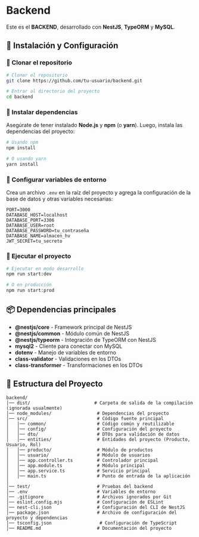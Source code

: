 # Backend

Este es el **BACKEND**, desarrollado con **NestJS**, **TypeORM** y **MySQL**.

## 🚀 Instalación y Configuración

### 📌 Clonar el repositorio

```sh
# Clonar el repositorio
git clone https://github.com/tu-usuario/backend.git

# Entrar al directorio del proyecto
cd backend
```

### 📌 Instalar dependencias

Asegúrate de tener instalado **Node.js** y **npm** (o **yarn**). Luego, instala las dependencias del proyecto:

```sh
# Usando npm
npm install

# O usando yarn
yarn install
```

### 📌 Configurar variables de entorno

Crea un archivo `.env` en la raíz del proyecto y agrega la configuración de la base de datos y otras variables necesarias:

```env
PORT=3000
DATABASE_HOST=localhost
DATABASE_PORT=3306
DATABASE_USER=root
DATABASE_PASSWORD=tu_contraseña
DATABASE_NAME=almacen_hv
JWT_SECRET=tu_secreto
```

### 📌 Ejecutar el proyecto

```sh
# Ejecutar en modo desarrollo
npm run start:dev

# O en producción
npm run start:prod
```

## 📦 Dependencias principales

- **@nestjs/core** - Framework principal de NestJS
- **@nestjs/common** - Módulo común de NestJS
- **@nestjs/typeorm** - Integración de TypeORM con NestJS
- **mysql2** - Cliente para conectar con MySQL
- **dotenv** - Manejo de variables de entorno
- **class-validator** - Validaciones en los DTOs
- **class-transformer** - Transformaciones en los DTOs



## 📂 Estructura del Proyecto

```
backend/
│── dist/                        # Carpeta de salida de la compilación (ignorada usualmente)
│── node_modules/                 # Dependencias del proyecto
│── src/                          # Código fuente principal
│   │── common/                   # Código común y reutilizable
│   │── config/                   # Configuración del proyecto
│   │── dto/                      # DTOs para validación de datos
│   │── entities/                 # Entidades del proyecto (Producto, Usuario, Rol)
│   │── producto/                 # Módulo de productos
│   │── usuario/                  # Módulo de usuarios
│   │── app.controller.ts         # Controlador principal
│   │── app.module.ts             # Módulo principal
│   │── app.service.ts            # Servicio principal
│   │── main.ts                   # Punto de entrada de la aplicación
│
│── test/                         # Pruebas del backend
│── .env                          # Variables de entorno
│── .gitignore                    # Archivos ignorados por Git
│── eslint.config.mjs             # Configuración de ESLint
│── nest-cli.json                 # Configuración del CLI de NestJS
│── package.json                  # Archivo de configuración del proyecto y dependencias
│── tsconfig.json                  # Configuración de TypeScript
│── README.md                     # Documentación del proyecto
```
